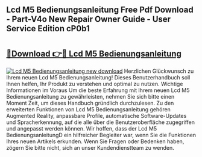 ## Lcd M5 Bedienungsanleitung Free Pdf Download - Part-V4o New Repair Owner Guide - User Service Edition cP0b1

# <h2><a href="http://df2uvcl.blite.top/?on=Lcd+M5+Bedienungsanleitung">🔗Download 👉🔴 Lcd M5 Bedienungsanleitung</a></h2>

[![Lcd M5 Bedienungsanleitung new download](https://i.imgur.com/lujVjoI.png)](http://df2uvcl.blite.top/?on=Lcd+M5+Bedienungsanleitung)
Herzlichen Glückwunsch zu Ihrem neuen Lcd M5 Bedienungsanleitung! Dieses Benutzerhandbuch soll Ihnen helfen, Ihr Produkt zu verstehen und optimal zu nutzen. Wichtige Informationen im Voraus Um die beste Erfahrung mit Ihrem neuen Lcd M5 Bedienungsanleitung zu gewährleisten, nehmen Sie sich bitte einen Moment Zeit, um dieses Handbuch gründlich durchzulesen. Zu den erweiterten Funktionen von Lcd M5 Bedienungsanleitung gehören Augmented Reality, anpassbare Profile, automatische Software-Updates und Spracherkennung, auf die alle über die Benutzeroberfläche zugegriffen und angepasst werden können. Wir hoffen, dass der Lcd M5 BedienungsanleitungD ein hilfreicher Begleiter war, wenn Sie die Funktionen Ihres neuen Artikels erkunden. Wenn Sie Fragen oder Bedenken haben, zögern Sie bitte nicht, sich an unser Kundendienstteam zu wenden.
